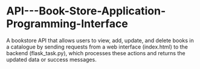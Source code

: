 # API---Book-Store-Application-Programming-Interface
A bookstore API that allows users to view, add, update, and delete books in a catalogue by sending requests from a web interface (index.html) to the backend (flask_task.py), which processes these actions and returns the updated data or success messages.
